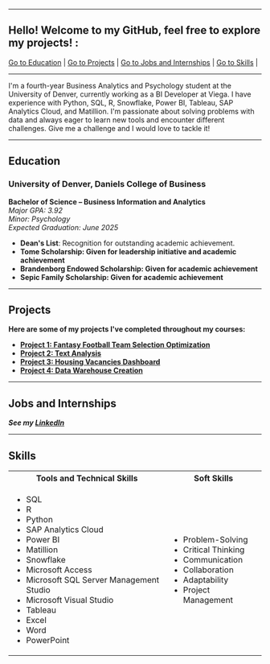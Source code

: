 <a name="top"></a>
<hr>

## Hello! Welcome to my GitHub, feel free to explore my projects! :
<a href="#education">Go to Education</a> | 
<a href="#Projects">Go to Projects</a> | 
<a href="#profExp">Go to Jobs and Internships</a> | 
<a href="#skills">Go to Skills</a> | 
<hr>

I'm a fourth-year Business Analytics and Psychology student at the University of Denver, currently working as a BI Developer at Viega. I have experience with Python, SQL, R, Snowflake, Power BI, Tableau, SAP Analytics Cloud, and Matillion. I'm passionate about solving problems with data and always eager to learn new tools and encounter different challenges. Give me a challenge and I would love to tackle it!

<a name="education"></a>
<hr>

## Education
### University of Denver, Daniels College of Business  
**Bachelor of Science – Business Information and Analytics**  
*Major GPA: 3.92*  
*Minor: Psychology*  
*Expected Graduation: June 2025*  

<ul>
  <li><b>Dean's List</b>: Recognition for outstanding academic achievement.</li>
  <li><b>Tome Scholarship: Given for leadership initiative and academic achievement </li>
  <li><b>Brandenborg Endowed Scholarship: Given for academic achievement</li>
  <li><b>Sepic Family Scholarship: Given for academic achievement</li>
</ul>

<!--➡️ **For more details, see my coursework and achievements:**  
a href="https://github.com/MouyseangAn/Education/tree/main" target="_blank">Education Details</a>-->

<a name="Projects"></a>
<hr>

## Projects
<p>Here are some of my projects I've completed throughout my courses:</p>
<ul>
  <li><a href="https://github.com/Audrey-Stuart0/Optimization-Project/tree/main">Project 1: Fantasy Football Team Selection Optimization</a></li>
  <li><a href="https://github.com/Audrey-Stuart0/Text-Analysis-Project">Project 2: Text Analysis</a></li>
  <li><a href="https://github.com/Audrey-Stuart0/Housing-PBI-Dashboard/tree/main">Project 3: Housing Vacancies Dashboard</a></li>
  <li><a href="https://github.com/Audrey-Stuart0/Jewelry-Data-Warehouse-Project">Project 4: Data Warehouse Creation</li>

</ul>

<a name="profExp"></a>
<hr>

## Jobs and Internships
<i>See my [LinkedIn](https://www.linkedin.com/in/audreystuart-/)</i>

<a name="skills"></a>
<hr>

## Skills

<table>
  <tr>
    <th>Tools and Technical Skills</th>
    <th>Soft Skills</th>
  </tr>
  <tr>
    <td>
      <ul>
        <li>SQL</li>
        <li>R</li>
        <li>Python</li>
        <li>SAP Analytics Cloud</li>
        <li>Power BI</li>
        <li>Matillion</li>
        <li>Snowflake</li>
        <li>Microsoft Access</li>
        <li>Microsoft SQL Server Management Studio</li>
        <li>Microsoft Visual Studio</li>
        <li>Tableau</li>
        <li>Excel</li>
        <li>Word</li>
        <li>PowerPoint</li>
      </ul>
    </td>
    <td>
      <ul>
        <li>Problem-Solving</li>
        <li>Critical Thinking</li>
        <li>Communication</li>
        <li>Collaboration</li>
        <li>Adaptability</li>
        <li>Project Management</li>
      </ul>
    </td>
  </tr>
</table>
